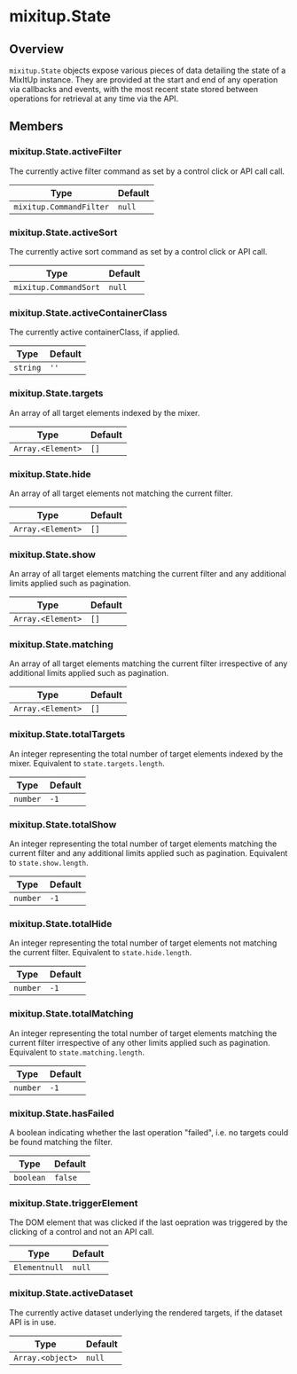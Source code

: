 # mixitup.State

## Overview

`mixitup.State` objects expose various pieces of data detailing the state of
a MixItUp instance. They are provided at the start and end of any operation via
callbacks and events, with the most recent state stored between operations
for retrieval at any time via the API.


## Members

### <a id="mixitup.State#activeFilter">mixitup.State.activeFilter</a>




The currently active filter command as set by a control click or API call
call.


|Type | Default
|---  | ---
|`mixitup.CommandFilter`| `null`


### <a id="mixitup.State#activeSort">mixitup.State.activeSort</a>




The currently active sort command as set by a control click or API call.


|Type | Default
|---  | ---
|`mixitup.CommandSort`| `null`


### <a id="mixitup.State#activeContainerClass">mixitup.State.activeContainerClass</a>




The currently active containerClass, if applied.


|Type | Default
|---  | ---
|`string`| `''`


### <a id="mixitup.State#targets">mixitup.State.targets</a>




An array of all target elements indexed by the mixer.


|Type | Default
|---  | ---
|`Array.<Element>`| `[]`


### <a id="mixitup.State#hide">mixitup.State.hide</a>




An array of all target elements not matching the current filter.


|Type | Default
|---  | ---
|`Array.<Element>`| `[]`


### <a id="mixitup.State#show">mixitup.State.show</a>




An array of all target elements matching the current filter and any additional
limits applied such as pagination.


|Type | Default
|---  | ---
|`Array.<Element>`| `[]`


### <a id="mixitup.State#matching">mixitup.State.matching</a>




An array of all target elements matching the current filter irrespective of
any additional limits applied such as pagination.


|Type | Default
|---  | ---
|`Array.<Element>`| `[]`


### <a id="mixitup.State#totalTargets">mixitup.State.totalTargets</a>




An integer representing the total number of target elements indexed by the
mixer. Equivalent to `state.targets.length`.


|Type | Default
|---  | ---
|`number`| `-1`


### <a id="mixitup.State#totalShow">mixitup.State.totalShow</a>




An integer representing the total number of target elements matching the
current filter and any additional limits applied such as pagination.
Equivalent to `state.show.length`.


|Type | Default
|---  | ---
|`number`| `-1`


### <a id="mixitup.State#totalHide">mixitup.State.totalHide</a>




An integer representing the total number of target elements not matching
the current filter. Equivalent to `state.hide.length`.


|Type | Default
|---  | ---
|`number`| `-1`


### <a id="mixitup.State#totalMatching">mixitup.State.totalMatching</a>




An integer representing the total number of target elements matching the
current filter irrespective of any other limits applied such as pagination.
Equivalent to `state.matching.length`.


|Type | Default
|---  | ---
|`number`| `-1`


### <a id="mixitup.State#hasFailed">mixitup.State.hasFailed</a>




A boolean indicating whether the last operation "failed", i.e. no targets
could be found matching the filter.


|Type | Default
|---  | ---
|`boolean`| `false`


### <a id="mixitup.State#triggerElement">mixitup.State.triggerElement</a>




The DOM element that was clicked if the last oepration was triggered by the
clicking of a control and not an API call.


|Type | Default
|---  | ---
|`Elementnull`| `null`


### <a id="mixitup.State#activeDataset">mixitup.State.activeDataset</a>




The currently active dataset underlying the rendered targets, if the
dataset API is in use.


|Type | Default
|---  | ---
|`Array.<object>`| `null`


